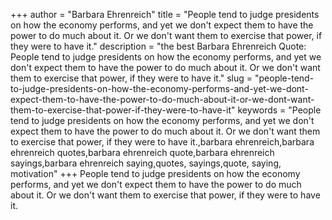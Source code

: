 +++
author = "Barbara Ehrenreich"
title = "People tend to judge presidents on how the economy performs, and yet we don't expect them to have the power to do much about it. Or we don't want them to exercise that power, if they were to have it."
description = "the best Barbara Ehrenreich Quote: People tend to judge presidents on how the economy performs, and yet we don't expect them to have the power to do much about it. Or we don't want them to exercise that power, if they were to have it."
slug = "people-tend-to-judge-presidents-on-how-the-economy-performs-and-yet-we-dont-expect-them-to-have-the-power-to-do-much-about-it-or-we-dont-want-them-to-exercise-that-power-if-they-were-to-have-it"
keywords = "People tend to judge presidents on how the economy performs, and yet we don't expect them to have the power to do much about it. Or we don't want them to exercise that power, if they were to have it.,barbara ehrenreich,barbara ehrenreich quotes,barbara ehrenreich quote,barbara ehrenreich sayings,barbara ehrenreich saying,quotes, sayings,quote, saying, motivation"
+++
People tend to judge presidents on how the economy performs, and yet we don't expect them to have the power to do much about it. Or we don't want them to exercise that power, if they were to have it.
